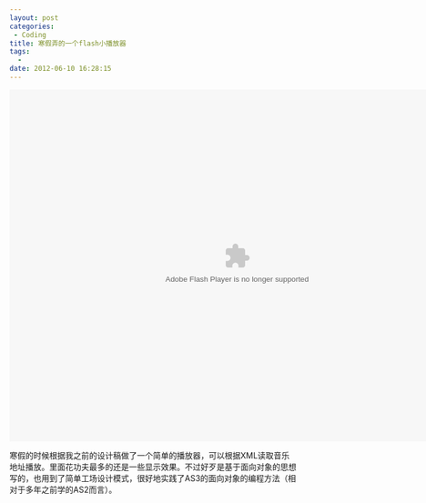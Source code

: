 ```yaml
---
layout: post
categories: 
 - Coding
title: 寒假弄的一个flash小播放器
tags:
  - 
date: 2012-06-10 16:28:15
---
```

<object type="application/x-shockwave-flash" data="http://imjacob.me/src/2012-06-12/Mp3Player.swf" width="800" height="619" id="dreamdu">
          <param name="movie" value=http://imjacob.me/src/2012-06-12/Mp3Player.swf" />
	  <param name="quality" value="high"/> 
         <param name="wmode" value="transparent" />
   </object>

寒假的时候根据我之前的设计稿做了一个简单的播放器，可以根据XML读取音乐地址播放。里面花功夫最多的还是一些显示效果。不过好歹是基于面向对象的思想写的，也用到了简单工场设计模式，很好地实践了AS3的面向对象的编程方法（相对于多年之前学的AS2而言）。